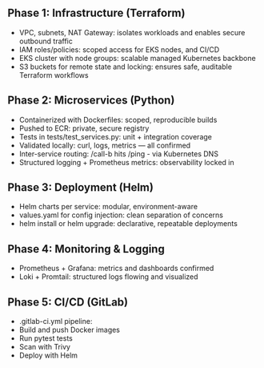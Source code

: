 ## Phase 1: Infrastructure (Terraform) 
- VPC, subnets, NAT Gateway: isolates workloads and enables secure outbound traffic 
- IAM roles/policies: scoped access for EKS nodes, and CI/CD 
- EKS cluster with node groups: scalable managed Kubernetes backbone 
- S3 buckets for remote state and locking: ensures safe, auditable Terraform workflows 
 
## Phase 2: Microservices (Python) 
- Containerized with Dockerfiles: scoped, reproducible builds 
- Pushed to ECR: private, secure registry 
- Tests in tests/test_services.py: unit + integration coverage 
- Validated locally: curl, logs, metrics — all confirmed 
- Inter-service routing: /call-b hits /ping - via Kubernetes DNS 
- Structured logging + Prometheus metrics: observability locked in 
 
## Phase 3: Deployment (Helm) 
- Helm charts per service: modular, environment-aware 
- values.yaml for config injection: clean separation of concerns 
- helm install or helm upgrade: declarative, repeatable deployments 
 
## Phase 4: Monitoring & Logging 
- Prometheus + Grafana: metrics and dashboards confirmed 
- Loki + Promtail: structured logs flowing and visualized 
 
## Phase 5: CI/CD (GitLab) 
- .gitlab-ci.yml pipeline: 
- Build and push Docker images 
- Run pytest tests 
- Scan with Trivy 
- Deploy with Helm 